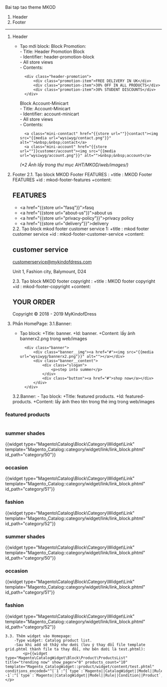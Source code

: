 Bai tap tao theme MKOD

1. Header
2. Footer
-----------------------------------------------------
1. Header
    - Tạo mới block:
        Block Promotion:<br/>
            - Title: Header Promotion Block<br/>
            - Identifier: header-promotion-block<br/>
            - All store views<br/>
            - Contents:
            
            <div class="header-promotion">
                <div class="promotion-item">FREE DELIVERY IN UK</div>
                <div class="promotion-item">30% OFF IN ALL PRODUCTS</div>
                <div class="promotion-item">30% STUDENT DISCOUNTS</div>
            </div>
            
        Block Account-Minicart<br/>
            - Title: Account-Minicart <br/>
            - Identifier: account-minicart<br/>
            - All store views<br/>
            - Contents:
            
            <a class="mini-conntact" href="{{store url=""}}contact"><img src="{{media url="wysiwyg/contact.png"}}" alt="">&nbsp;&nbsp;contact</a>
            <a class="mini-account" href="{{store url=""}}customer/account"><img src="{{media url="wysiwyg/account.png"}}" alt="">&nbsp;&nbsp;account</a>
            
        _(*2 Ảnh lấy trong thư mục AHT/MKOD/web/images/)_

2. Footer
    2.1. Tạo block MKOD Footer FEATURES :
        +title : MKOD Footer FEATURES
        +id    : mkod-footer-features
        +content:
            <div>
                <h2 class="footer-header">FEATURES</h2>
                <ul class="footer links footer-content">
                    <li class="nav item"><a href="{{store url="fasq"}}">fasq</a></li>
                    <li class="nav item"><a href="{{store url="about-us"}}">about us</a></li>
                    <li class="nav item"><a href="{{store url="privacy-policy"}}">privacy policy</a></li>
                    <li class="nav item"><a href="{{store url="delivery"}}">delivery</a></li>
                </ul>
            </div>
    2.2. Tạo block mkod footer customer service 1:
        +title : mkod footer customer service
        +id    : mkod-footer-customer-service
        +content:
            <div>
            <h2 class="footer-header">customer service</h2>
            <div class="footer-content">
            <p>customerservice@mykindofdress.com</p>
            <p>Unit 1, Fashion city, Balymount, D24</p>
            </div>
            </div>
    2.3. Tạo block MKOD footer copyright :
        +title : MKOD footer copyright
        +id    : mkod-footer-copyright
        +content:
            <div class="mkod-copyright">
            <h2 class="footer-header">YOUR ORDER</h2>
            <p class="footer-content">Copyright © 2018 - 2019 MyKindofDress</p>
            </div>
3. Phần HomePage:
	3.1.Banner:
	- Tạo block:
		+Title: banner.
		+Id: banner.
		+Content: lấy ảnh bannerx2.png trong web/images

			<div class="banner">
				<div class="banner__img"><a href="#"><img src="{{media url="wysiwyg/bannerx2.png"}}" alt=""></a></div>
				<div class="banner__content">
					<div class="slogan">
						<p>step into summer</p>
					</div>
					<div class="button"><a href="#">shop now</a></div>
				</div>
			</div>

	3.2.Banner:
		- Tạo block:
			+Title: featured products.
			+Id: featured-products.
			+Content: lấy ảnh theo tên trong thẻ img trong web/images

<div class="featured-products">
        <div class="featured-products__title">
            <h3>featured products</h3>
        </div>
        <div class="slide1 owl-carousel owl-theme">
            <div class="item">
                <div class="img-cate"><img src="{{media url=" wysiwyg/left.png "}}" alt=""></div>
                <div class="item__content">
                    <div class="cate-name">
                        <h3>summer shades</h3>
                    </div>
                    <div class="cate-link">{{widget type="Magento\Catalog\Block\Category\Widget\Link" template="Magento_Catalog::category/widget/link/link_block.phtml" id_path="category/50"}}</div>
                </div>
            </div>
            <div class="item">
                <div class="img-cate"><img src="{{media url=" wysiwyg/center.png "}}" alt=""></div>
                <div class="item__content">
                    <div class="cate-name">
                        <h3>occasion</h3>
                    </div>
                    <div class="cate-link">{{widget type="Magento\Catalog\Block\Category\Widget\Link" template="Magento_Catalog::category/widget/link/link_block.phtml" id_path="category/51"}}</div>
                </div>
            </div>
            <div class="item">
                <div class="img-cate"><img src="{{media url=" wysiwyg/right.png "}}" alt=""></div>
                <div class="item__content">
                    <div class="cate-name">
                        <h3>fashion</h3>
                    </div>
                    <div class="cate-link">{{widget type="Magento\Catalog\Block\Category\Widget\Link" template="Magento_Catalog::category/widget/link/link_block.phtml" id_path="category/52"}}</div>
                </div>
            </div>
            <div class="item">
                <div class="img-cate"><img src="{{media url=" wysiwyg/left.png "}}" alt=""></div>
                <div class="item__content">
                    <div class="cate-name">
                        <h3>summer shades</h3>
                    </div>
                    <div class="cate-link">{{widget type="Magento\Catalog\Block\Category\Widget\Link" template="Magento_Catalog::category/widget/link/link_block.phtml" id_path="category/50"}}</div>
                </div>
            </div>
            <div class="item">
                <div class="img-cate"><img src="{{media url=" wysiwyg/center.png "}}" alt=""></div>
                <div class="item__content">
                    <div class="cate-name">
                        <h3>occasion</h3>
                    </div>
                    <div class="cate-link">{{widget type="Magento\Catalog\Block\Category\Widget\Link" template="Magento_Catalog::category/widget/link/link_block.phtml" id_path="category/51"}}</div>
                </div>
            </div>
            <div class="item">
                <div class="img-cate"><img src="{{media url=" wysiwyg/right.png "}}" alt=""></div>
                <div class="item__content">
                    <div class="cate-name">
                        <h3>fashion</h3>
                    </div>
                    <div class="cate-link">{{widget type="Magento\Catalog\Block\Category\Widget\Link" template="Magento_Catalog::category/widget/link/link_block.phtml" id_path="category/52"}}</div>
                </div>
            </div>
        </div>
    </div>

	3.3. Thêm widget vào Homepage:
		-Type widget: Catalog product list.
		-Sau khi add sẽ thấy như dưới (lưu ý thay đổi file template grid.phtml thành file ta thay đổi, như bên dưới là test.phtml):
			<p>{{widget type="Magento\CatalogWidget\Block\Product\ProductsList" title="trending now" show_pager="0" products_count="10" template="Magento_CatalogWidget::product/widget/content/test.phtml" conditions_encoded="^[`1`:^[`type`:`Magento||CatalogWidget||Model||Rule||Condition||Combine`,`aggregator`:`all`,`value`:`1`,`new_child`:``^],`1--1`:^[`type`:`Magento||CatalogWidget||Model||Rule||Condition||Product`,`attribute`:`category_ids`,`operator`:`==`,`value`:`43`^]^]"}}</p>
    
